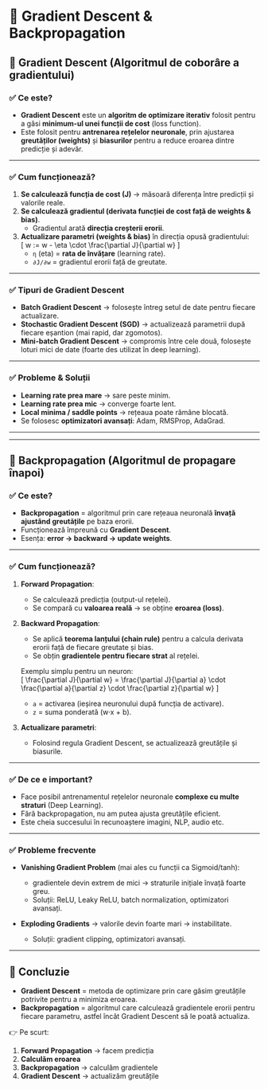 # 📘 Gradient Descent & Backpropagation

## 🔹 Gradient Descent (Algoritmul de coborâre a gradientului)

### ✅ Ce este?
- **Gradient Descent** este un **algoritm de optimizare iterativ** folosit pentru a găsi **minimum-ul unei funcții de cost** (loss function).
- Este folosit pentru **antrenarea rețelelor neuronale**, prin ajustarea **greutăților (weights)** și **biasurilor** pentru a reduce eroarea dintre predicție și adevăr.

---

### ✅ Cum funcționează?
1. **Se calculează funcția de cost (J)** → măsoară diferența între predicții și valorile reale.  
2. **Se calculează gradientul (derivata funcției de cost față de weights & bias)**.  
   - Gradientul arată **direcția creșterii erorii**.  
3. **Actualizare parametri (weights & bias)** în direcția opusă gradientului:  
   \[
   w := w - \eta \cdot \frac{\partial J}{\partial w}
   \]
   - `η` (eta) = **rata de învățare** (learning rate).  
   - `∂J/∂w` = gradientul erorii față de greutate.  

---

### ✅ Tipuri de Gradient Descent
- **Batch Gradient Descent** → folosește întreg setul de date pentru fiecare actualizare.  
- **Stochastic Gradient Descent (SGD)** → actualizează parametrii după fiecare eșantion (mai rapid, dar zgomotos).  
- **Mini-batch Gradient Descent** → compromis între cele două, folosește loturi mici de date (foarte des utilizat în deep learning).  

---

### ✅ Probleme & Soluții
- **Learning rate prea mare** → sare peste minim.  
- **Learning rate prea mic** → converge foarte lent.  
- **Local minima / saddle points** → rețeaua poate rămâne blocată.  
- Se folosesc **optimizatori avansați**: Adam, RMSProp, AdaGrad.  

---

---

## 🔹 Backpropagation (Algoritmul de propagare înapoi)

### ✅ Ce este?
- **Backpropagation** = algoritmul prin care rețeaua neuronală **învață ajustând greutățile** pe baza erorii.  
- Funcționează împreună cu **Gradient Descent**.  
- Esența: **error → backward → update weights**.  

---

### ✅ Cum funcționează?
1. **Forward Propagation**:
   - Se calculează predicția (output-ul rețelei).
   - Se compară cu **valoarea reală** → se obține **eroarea (loss)**.  

2. **Backward Propagation**:
   - Se aplică **teorema lanțului (chain rule)** pentru a calcula derivata erorii față de fiecare greutate și bias.  
   - Se obțin **gradientele pentru fiecare strat** al rețelei.  

   Exemplu simplu pentru un neuron:  
   \[
   \frac{\partial J}{\partial w} = \frac{\partial J}{\partial a} \cdot \frac{\partial a}{\partial z} \cdot \frac{\partial z}{\partial w}
   \]

   - `a` = activarea (ieșirea neuronului după funcția de activare).  
   - `z` = suma ponderată (w·x + b).  

3. **Actualizare parametri**:
   - Folosind regula Gradient Descent, se actualizează greutățile și biasurile.  

---

### ✅ De ce e important?
- Face posibil antrenamentul rețelelor neuronale **complexe cu multe straturi** (Deep Learning).  
- Fără backpropagation, nu am putea ajusta greutățile eficient.  
- Este cheia succesului în recunoaștere imagini, NLP, audio etc.  

---

### ✅ Probleme frecvente
- **Vanishing Gradient Problem** (mai ales cu funcții ca Sigmoid/tanh):  
  - gradientele devin extrem de mici → straturile inițiale învață foarte greu.  
  - Soluții: ReLU, Leaky ReLU, batch normalization, optimizatori avansați.  

- **Exploding Gradients** → valorile devin foarte mari → instabilitate.  
  - Soluții: gradient clipping, optimizatori avansați.  

---

## 📝 Concluzie
- **Gradient Descent** = metoda de optimizare prin care găsim greutățile potrivite pentru a minimiza eroarea.  
- **Backpropagation** = algoritmul care calculează gradientele erorii pentru fiecare parametru, astfel încât Gradient Descent să le poată actualiza.  

👉 Pe scurt:  
1. **Forward Propagation** → facem predicția  
2. **Calculăm eroarea**  
3. **Backpropagation** → calculăm gradientele  
4. **Gradient Descent** → actualizăm greutățile  
